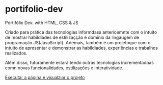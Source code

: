 # portifolio-dev
Portifólio Dev. with HTML, CSS & JS

Criado para prática das tecnologias informdasa anterioemnte com o intuito 
de mostrar habildiades de estilizaçção e dominio da lingaugem de programação JS(JavaScript). 
Ademais, também é um projetoque com o intuito de apresentar e demonstrar as habildiades, experiências e trabalhos realizados.

Além disso, futuramente estará tendo outras tecnologias incrementadaas comn novas funcionalidades, estilizações e interatividade. 

<a href="https://dev-gulhermy.github.io/portifolio-dev/">Executar a página e visualziar o projeto</a>
